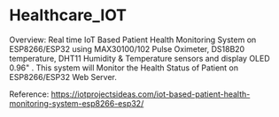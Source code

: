 # Healthcare_IOT
Overview:
Real time 
IoT Based Patient Health Monitoring System on ESP8266/ESP32 using MAX30100/102 Pulse Oximeter, DS18B20 temperature, DHT11 Humidity & Temperature sensors and display OLED 0.96" . This system will Monitor the Health Status of Patient on ESP8266/ESP32 Web Server.

Reference: 
https://iotprojectsideas.com/iot-based-patient-health-monitoring-system-esp8266-esp32/